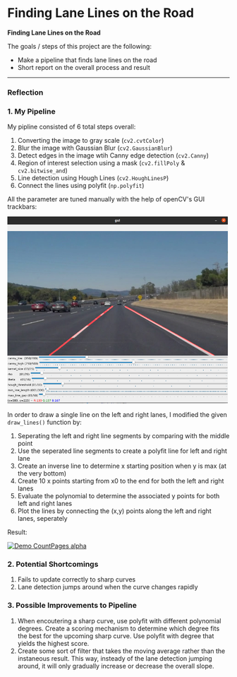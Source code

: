 # **Finding Lane Lines on the Road** 

**Finding Lane Lines on the Road**

The goals / steps of this project are the following:
* Make a pipeline that finds lane lines on the road
* Short report on the overall process and result


---

### Reflection

### 1. My Pipeline

My pipline consisted of 6 total steps overall:

1. Converting the image to gray scale (`cv2.cvtColor`)
2. Blur the image with Gaussian Blur (`cv2.GaussianBlur`)
3. Detect edges in the image wtih Canny edge detection (`cv2.Canny`)
4. Region of interest selection using a mask (`cv2.fillPoly` & `cv2.bitwise_and`)
5. Line detection using Hough Lines (`cv2.HoughLinesP`)
6. Connect the lines using polyfit (`np.polyfit`)

All the parameter are tuned manually with the help of openCV's GUI trackbars:

<img src="examples/gui.png" width="500">


In order to draw a single line on the left and right lanes, I modified the given `draw_lines()` function by:

1. Seperating the left and right line segments by comparing with the middle point
2. Use the seperated line segments to create a polyfit line for left and right lane
3. Create an inverse line to determine x starting position when y is max (at the very bottom)
4. Create 10 x points starting from x0 to the end for both the left and right lanes
5. Evaluate the polynomial to determine the associated y points for both left and right lanes
6. Plot the lines by connecting the (x,y) points along the left and right lanes, seperately

Result:

[![Demo CountPages alpha](https://j.gifs.com/MZQ03m.gif)](https://www.youtube.com/watch?v=a-kD8Z8A0Uk)

### 2. Potential Shortcomings

1. Fails to update correctly to sharp curves
2. Lane detection jumps around when the curve changes rapidly


### 3. Possible Improvements to Pipeline

1. When encoutering a sharp curve, use polyfit with different polynomial degrees. Create a scoring mechanism to determine which degree fits the best for the upcoming sharp curve. Use polyfit with degree that yields the highest score.
2. Create some sort of filter that takes the moving average rather than the instaneous result. This way, insteady of the lane detection jumping around, it will only gradually increase or decrease the overall slope.
